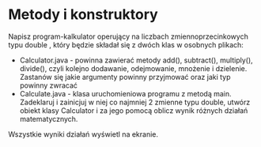 # Metody i konstruktory

Napisz program-kalkulator operujący na liczbach zmiennoprzecinkowych typu double , który będzie składał się z dwóch klas w osobnych plikach:

* Calculator.java - powinna zawierać metody add(), subtract(), multiply(), divide(), czyli kolejno dodawanie, odejmowanie, mnożenie i dzielenie. Zastanów się jakie argumenty powinny przyjmować oraz jaki typ powinny zwracać
* Calculate.java - klasa uruchomieniowa programu z metodą main. Zadeklaruj i zainicjuj w niej co najmniej 2 zmienne typu double, utwórz obiekt klasy Calculator i za jego pomocą oblicz wynik różnych działań matematycznych.

Wszystkie wyniki działań wyświetl na ekranie.